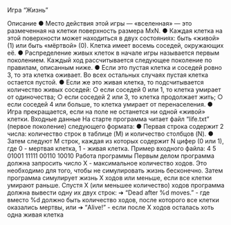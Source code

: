 Игра “Жизнь”

Описание
● Место действия этой игры — «вселенная» — это размеченная на клетки
поверхность размера MxN.
● Каждая клетка на этой поверхности может находиться в двух состояниях: быть
«живой» (1) или быть «мёртвой» (0). Клетка имеет восемь соседей, окружающих
её.
● Распределение живых клеток в начале игры называется первым поколением.
Каждый ход рассчитывается следующее поколение по правилам, описанным ниже.
● Если это пустая клетка и соседей ровно 3, то эта клетка оживает. Во всех
остальных случаях пустая клетка остается пустой.
● Если же это живая клетка, то подсчитывается количество живых соседей:
○ если соседей 0 или 1, то клетка умирает от одиночества;
○ если соседей 2 или 3, то клетка продолжает жить;
○ если соседей 4 или больше, то клетка умирает от перенаселения.
● Игра прекращается, если на поле не останется ни одной «живой» клетки.
Входные данные
На старте программа читает файл “life.txt” (первое поколение) следующего формата:
● Первая строка содержит 2 числа: количество строк в таблице (M) и количество
столбцов (N).
● Затем следуют M строк, каждая из которых содержит N цифер (0 или 1), где 0 -
мертвая клетка, 1 - живая клетка.
Пример входного файла:
4 5
01001
11111
00110
10010
Работа программы
Первым делом программа должна запросить число X - максимальное количество ходов.
Это необходимо для того, чтобы не симулировать жизнь бесконечно.
Затем программа симулирует жизнь X ходов или меньше, если все клетки умирают
раньше.
Спустя X (или меньшее количество) ходов программа должна вывести одну их двух строк:
➔ “Dead after %d moves.” - где вместо %d должно быть количество ходов, после
которого все клетки оказались мертвы, или
➔ “Alive!” - если после X ходов осталась хоть одна живая клетка
